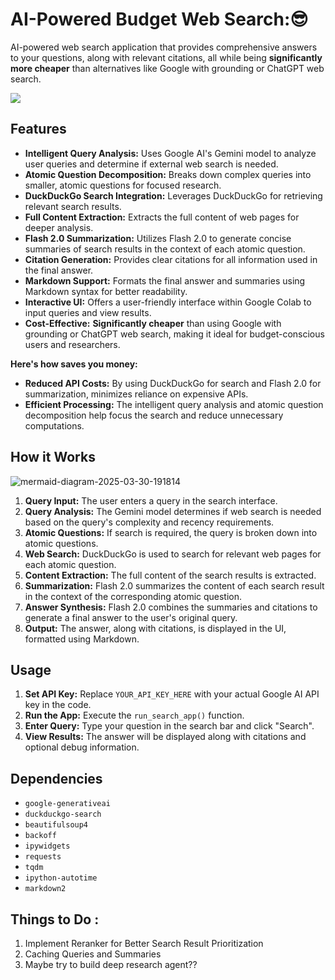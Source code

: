 # AI-Powered Budget Web Search:😎

AI-powered web search application that provides comprehensive answers to your questions, along with relevant citations, all while being **significantly more cheaper** than alternatives like Google with grounding or ChatGPT web search.

<div>
    <a href="https://www.loom.com/share/4828d289aa234046930e19413aa3eb8f">
      <p></p>
    </a>
    <a href="https://www.loom.com/share/4828d289aa234046930e19413aa3eb8f">
      <img style="max-width:300px;" src="https://cdn.loom.com/sessions/thumbnails/4828d289aa234046930e19413aa3eb8f-98ff2633f0b0c283-full-play.gif">
    </a>
  </div>

## Features

- **Intelligent Query Analysis:** Uses Google AI's Gemini model to analyze user queries and determine if external web search is needed.
- **Atomic Question Decomposition:** Breaks down complex queries into smaller, atomic questions for focused research.
- **DuckDuckGo Search Integration:** Leverages DuckDuckGo for retrieving relevant search results.
- **Full Content Extraction:** Extracts the full content of web pages for deeper analysis.
- **Flash 2.0 Summarization:** Utilizes Flash 2.0 to generate concise summaries of search results in the context of each atomic question.
- **Citation Generation:** Provides clear citations for all information used in the final answer.
- **Markdown Support:** Formats the final answer and summaries using Markdown syntax for better readability.
- **Interactive UI:** Offers a user-friendly interface within Google Colab to input queries and view results.
- **Cost-Effective:**  **Significantly cheaper** than using Google with grounding or ChatGPT web search, making it ideal for budget-conscious users and researchers.


**Here's how saves you money:**

* **Reduced API Costs:** By using DuckDuckGo for search and Flash 2.0 for summarization, minimizes reliance on expensive APIs.
* **Efficient Processing:** The intelligent query analysis and atomic question decomposition help focus the search and reduce unnecessary computations.

## How it Works
![mermaid-diagram-2025-03-30-191814](https://github.com/user-attachments/assets/709aa95c-8db4-440c-88c2-8c5585922b80)

1. **Query Input:** The user enters a query in the search interface.
2. **Query Analysis:** The Gemini model determines if web search is needed based on the query's complexity and recency requirements.
3. **Atomic Questions:** If search is required, the query is broken down into atomic questions.
4. **Web Search:** DuckDuckGo is used to search for relevant web pages for each atomic question.
5. **Content Extraction:** The full content of the search results is extracted.
6. **Summarization:** Flash 2.0 summarizes the content of each search result in the context of the corresponding atomic question.
7. **Answer Synthesis:** Flash 2.0 combines the summaries and citations to generate a final answer to the user's original query.
8. **Output:** The answer, along with citations, is displayed in the UI, formatted using Markdown.

## Usage

1. **Set API Key:** Replace `YOUR_API_KEY_HERE` with your actual Google AI API key in the code.
2. **Run the App:** Execute the `run_search_app()` function.
3. **Enter Query:** Type your question in the search bar and click "Search".
4. **View Results:** The answer will be displayed along with citations and optional debug information.

## Dependencies

- `google-generativeai`
- `duckduckgo-search`
- `beautifulsoup4`
- `backoff`
- `ipywidgets`
- `requests`
- `tqdm`
- `ipython-autotime`
- `markdown2`

## Things to Do :
1. Implement Reranker for Better Search Result Prioritization
2. Caching Queries and Summaries
3. Maybe try to build deep research agent??
